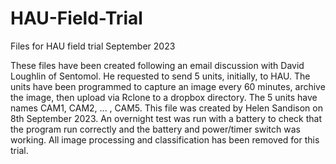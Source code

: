 # HAU-Field-Trial
Files for HAU field trial September 2023

These files have been created following an email discussion with David Loughlin of Sentomol.
He requested to send 5 units, initially, to HAU.
The units have been programmed to capture an image every 60 minutes, archive the image, then upload via Rclone to a dropbox directory.
The 5 units have names CAM1, CAM2, ... , CAM5.
This file was created by Helen Sandison on 8th September 2023.
An overnight test was run with a battery to check that the program run correctly and the battery and power/timer switch was working.
All image processing and classification has been removed for this trial.
